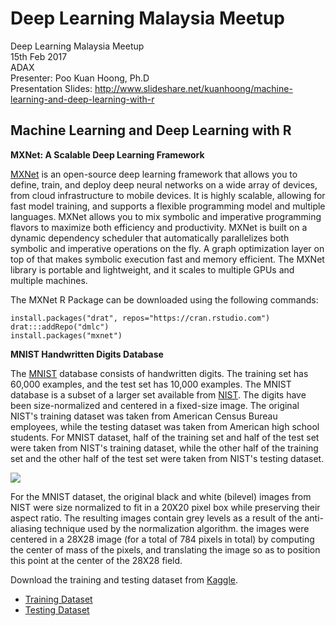 # Deep Learning Malaysia Meetup

Deep Learning Malaysia Meetup</br>
15th Feb 2017</br>
ADAX</br>
Presenter: Poo Kuan Hoong, Ph.D</br>
Presentation Slides: http://www.slideshare.net/kuanhoong/machine-learning-and-deep-learning-with-r

## Machine Learning and Deep Learning with R

**MXNet: A Scalable Deep Learning Framework**

[MXNet](http://mxnet.io/get_started/index.html) is an open-source deep learning framework that allows you to define, train, and deploy deep neural networks on a wide array of devices, from cloud infrastructure to mobile devices. It is highly scalable, allowing for fast model training, and supports a flexible programming model and multiple languages. MXNet allows you to mix symbolic and imperative programming flavors to maximize both efficiency and productivity. MXNet is built on a dynamic dependency scheduler that automatically parallelizes both symbolic and imperative operations on the fly. A graph optimization layer on top of that makes symbolic execution fast and memory efficient. The MXNet library is portable and lightweight, and it scales to multiple GPUs and multiple machines.

The MXNet R Package can be downloaded using the following commands:

```{r}
install.packages("drat", repos="https://cran.rstudio.com")
drat:::addRepo("dmlc")
install.packages("mxnet")
```

**MNIST Handwritten Digits Database**

The [MNIST](http://yann.lecun.com/exdb/mnist/) database consists of handwritten digits. The training set has 60,000 examples, and the test set has 10,000 examples. The MNIST database is a subset of a larger set available from [NIST](http://www.nist.gov/srd/nistsd19.cfm). The digits have been size-normalized and centered in a fixed-size image. The original NIST's training dataset was taken from American Census Bureau employees, while the testing dataset was taken from American high school students. For MNIST dataset, half of the training set and half of the test set were taken from NIST's training dataset, while the other half of the training set and the other half of the test set were taken from NIST's testing dataset.

<img src="https://kuanhoong.files.wordpress.com/2016/01/mnistdigits.gif?w=450&h=299">

For the MNIST dataset, the original black and white (bilevel) images from NIST were size normalized to fit in a 20X20 pixel box while preserving their aspect ratio. The resulting images contain grey levels as a result of the anti-aliasing technique used by the normalization algorithm. the images were centered in a 28X28 image (for a total of 784 pixels in total) by computing the center of mass of the pixels, and translating the image so as to position this point at the center of the 28X28 field.

Download the training and testing dataset from [Kaggle](https://www.kaggle.com/c/digit-recognizer/data).

* [Training Dataset](https://www.kaggle.com/c/digit-recognizer/download/train.csv) 
* [Testing Dataset](https://www.kaggle.com/c/digit-recognizer/download/test.csv)


